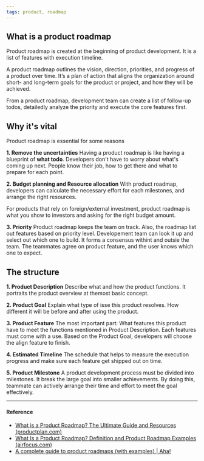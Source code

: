 ```yaml
---
tags: product, roadmap
---
```


## What is a product roadmap

Product roadmap is created at the beginning of product development. It is a list of features with execution timeline.

A product roadmap outlines the vision, direction, priorities, and progress of a product over time. It’s a plan of action that aligns the organization around short- and long-term goals for the product or project, and how they will be achieved.

From a product roadmap, development team can create a list of follow-up todos, detailedly analyze the priority and execute the core features first.

## Why it's vital

Product roadmap is essential for some reasons

**1. Remove the uncertainties**
Having a product roadmap is like having a blueprint of **what todo**.
Developers don't have to worry about what's coming up next. People know their job, how to get there and what to prepare for each point.

**2. Budget planning and Resource allocation**
With product roadmap, developers can calculate the necessary effort for each milestones, and arrange the right resources.

For products that rely on foreign/external investment, product roadmap is what you show to investors and asking for the right budget amount.

**3. Priority**
Product roadmap keeps the team on track. Also, the roadmap list out features based on priority level. Developement team can look it up and select out which one to build. It forms a consensus withint and outsie the team. The teammates agree on product feature, and the user knows which one to expect.

## The structure

**1. Product Description**
Describe what and how the product functions. It portraits the product overview at themost basic concept.

**2. Product Goal**
Explain what type of isse this product resolves. How different it will be before and after using the product.

**3. Product Feature**
The most important part: What features this product have to meet the functions mentioned in Product Description.
Each features must come with a use. Based on the Product Goal, developers will choose the align feature to finish.

**4. Estimated Timeline**
The schedule that helps to measure the execution progress and make sure each feature get shipped out on time.

**5. Product Milestone**
A product development process must be divided into milestones. It break the large goal into smaller achievements. By doing this, teammate can actively arrange their time and effort to meet the goal effectively.

---

#### Reference

- [What is a Product Roadmap? The Ultimate Guide and Resources (productplan.com)](https://www.productplan.com/learn/what-is-a-product-roadmap/)
- [What Is a Product Roadmap? Definition and Product Roadmap Examples (airfocus.com)](https://airfocus.com/glossary/what-is-a-product-roadmap/)
- [A complete guide to product roadmaps (with examples) | Aha!](https://www.aha.io/roadmapping/guide/product-roadmap)
